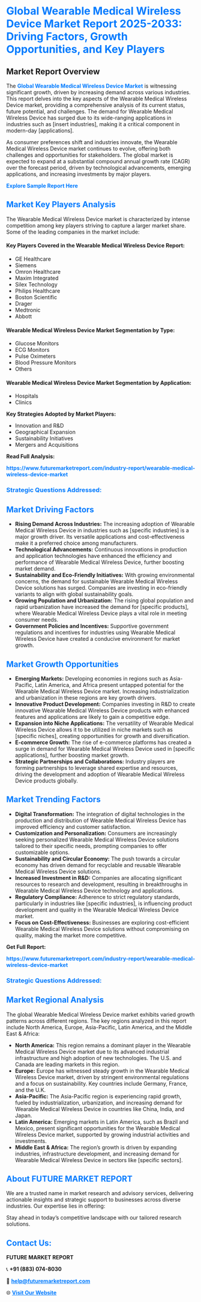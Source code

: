 <h1 style="color: #007BFF;">Global Wearable Medical Wireless Device Market Report 2025-2033: Driving Factors, Growth Opportunities, and Key Players</h1>

<section id="overview">
<h2>Market Report Overview</h2>
<p>The <a href="https://www.futuremarketreport.com/industry-report/wearable-medical-wireless-device-market" style="color: #007BFF; text-decoration: none;"><strong>Global Wearable Medical Wireless Device Market</strong></a> is witnessing significant growth, driven by increasing demand across various industries. This report delves into the key aspects of the Wearable Medical Wireless Device market, providing a comprehensive analysis of its current status, future potential, and challenges. The demand for Wearable Medical Wireless Device has surged due to its wide-ranging applications in industries such as [insert industries], making it a critical component in modern-day [applications].</p>
<p>As consumer preferences shift and industries innovate, the Wearable Medical Wireless Device market continues to evolve, offering both challenges and opportunities for stakeholders. The global market is expected to expand at a substantial compound annual growth rate (CAGR) over the forecast period, driven by technological advancements, emerging applications, and increasing investments by major players.</p>
</section>

<section id="overview">
<p><a href="https://www.futuremarketreport.com/request-sample/reportId=78406" style="color: #007BFF; text-decoration: none;"><strong>Explore Sample Report Here</strong></a></p>
</section>

<section id="key-players">
<h2 style="color: #007BFF;">Market Key Players Analysis</h2>
<p>The Wearable Medical Wireless Device market is characterized by intense competition among key players striving to capture a larger market share. Some of the leading companies in the market include:</p>
<h4>Key Players Covered in the Wearable Medical Wireless Device Report:</h4>
<ul><li>GE Healthcare</li><li>Siemens</li><li>Omron Healthcare</li><li>Maxim Integrated</li><li>Silex Technology</li><li>Philips Healthcare</li><li>Boston Scientific</li><li>Drager</li><li>Medtronic</li><li>Abbott</li></ul>
<h4>Wearable Medical Wireless Device Market Segmentation by Type:</h4>
<ul><li>Glucose Monitors</li><li>ECG Monitors</li><li>Pulse Oximeters</li><li>Blood Pressure Monitors</li><li>Others</li></ul>

<h4>Wearable Medical Wireless Device Market Segmentation by Application:</h4>
<ul><li>Hospitals</li><li>Clinics</li></ul>
<p><strong>Key Strategies Adopted by Market Players:</strong></p>
<ul>
<li>Innovation and R&D</li>
<li>Geographical Expansion</li>
<li>Sustainability Initiatives</li>
<li>Mergers and Acquisitions</li>
</ul>
</section>

<section>
<p><strong>Read Full Analysis: </strong></p><a href="https://www.futuremarketreport.com/industry-report/wearable-medical-wireless-device-market" style="color: #007BFF; text-decoration: none;"><strong>https://www.futuremarketreport.com/industry-report/wearable-medical-wireless-device-market</strong></a>
<h3 style="color: #007BFF;">Strategic Questions Addressed:</h3>
</section>

<section id="driving-factors">
<h2 style="color: #007BFF;">Market Driving Factors</h2>
<ul>
<li><strong>Rising Demand Across Industries:</strong> The increasing adoption of Wearable Medical Wireless Device in industries such as [specific industries] is a major growth driver. Its versatile applications and cost-effectiveness make it a preferred choice among manufacturers.</li>
<li><strong>Technological Advancements:</strong> Continuous innovations in production and application technologies have enhanced the efficiency and performance of Wearable Medical Wireless Device, further boosting market demand.</li>
<li><strong>Sustainability and Eco-Friendly Initiatives:</strong> With growing environmental concerns, the demand for sustainable Wearable Medical Wireless Device solutions has surged. Companies are investing in eco-friendly variants to align with global sustainability goals.</li>
<li><strong>Growing Population and Urbanization:</strong> The rising global population and rapid urbanization have increased the demand for [specific products], where Wearable Medical Wireless Device plays a vital role in meeting consumer needs.</li>
<li><strong>Government Policies and Incentives:</strong> Supportive government regulations and incentives for industries using Wearable Medical Wireless Device have created a conducive environment for market growth.</li>
</ul>
</section>

<section id="growth-opportunities">
<h2 style="color: #007BFF;">Market Growth Opportunities</h2>
<ul>
<li><strong>Emerging Markets:</strong> Developing economies in regions such as Asia-Pacific, Latin America, and Africa present untapped potential for the Wearable Medical Wireless Device market. Increasing industrialization and urbanization in these regions are key growth drivers.</li>
<li><strong>Innovative Product Development:</strong> Companies investing in R&D to create innovative Wearable Medical Wireless Device products with enhanced features and applications are likely to gain a competitive edge.</li>
<li><strong>Expansion into Niche Applications:</strong> The versatility of Wearable Medical Wireless Device allows it to be utilized in niche markets such as [specific niches], creating opportunities for growth and diversification.</li>
<li><strong>E-commerce Growth:</strong> The rise of e-commerce platforms has created a surge in demand for Wearable Medical Wireless Device used in [specific applications], further boosting market growth.</li>
<li><strong>Strategic Partnerships and Collaborations:</strong> Industry players are forming partnerships to leverage shared expertise and resources, driving the development and adoption of Wearable Medical Wireless Device products globally.</li>
</ul>
</section>

<section id="trending-factors">
<h2 style="color: #007BFF;">Market Trending Factors</h2>
<ul>
<li><strong>Digital Transformation:</strong> The integration of digital technologies in the production and distribution of Wearable Medical Wireless Device has improved efficiency and customer satisfaction.</li>
<li><strong>Customization and Personalization:</strong> Consumers are increasingly seeking personalized Wearable Medical Wireless Device solutions tailored to their specific needs, prompting companies to offer customizable options.</li>
<li><strong>Sustainability and Circular Economy:</strong> The push towards a circular economy has driven demand for recyclable and reusable Wearable Medical Wireless Device solutions.</li>
<li><strong>Increased Investment in R&D:</strong> Companies are allocating significant resources to research and development, resulting in breakthroughs in Wearable Medical Wireless Device technology and applications.</li>
<li><strong>Regulatory Compliance:</strong> Adherence to strict regulatory standards, particularly in industries like [specific industries], is influencing product development and quality in the Wearable Medical Wireless Device market.</li>
<li><strong>Focus on Cost-Effectiveness:</strong> Businesses are exploring cost-efficient Wearable Medical Wireless Device solutions without compromising on quality, making the market more competitive.</li>
</ul>
</section>

<section>
<p><strong>Get Full Report: </strong></p><a href="https://www.futuremarketreport.com/industry-report/wearable-medical-wireless-device-market" style="color: #007BFF; text-decoration: none;"><strong>https://www.futuremarketreport.com/industry-report/wearable-medical-wireless-device-market</strong></a>
<h3 style="color: #007BFF;">Strategic Questions Addressed:</h3>
</section>


<section id="regional-analysis">
<h2 style="color: #007BFF;">Market Regional Analysis</h2>
<p>The global Wearable Medical Wireless Device market exhibits varied growth patterns across different regions. The key regions analyzed in this report include North America, Europe, Asia-Pacific, Latin America, and the Middle East & Africa:</p>
<ul>
<li><strong>North America:</strong> This region remains a dominant player in the Wearable Medical Wireless Device market due to its advanced industrial infrastructure and high adoption of new technologies. The U.S. and Canada are leading markets in this region.</li>
<li><strong>Europe:</strong> Europe has witnessed steady growth in the Wearable Medical Wireless Device market, driven by stringent environmental regulations and a focus on sustainability. Key countries include Germany, France, and the U.K.</li>
<li><strong>Asia-Pacific:</strong> The Asia-Pacific region is experiencing rapid growth, fueled by industrialization, urbanization, and increasing demand for Wearable Medical Wireless Device in countries like China, India, and Japan.</li>
<li><strong>Latin America:</strong> Emerging markets in Latin America, such as Brazil and Mexico, present significant opportunities for the Wearable Medical Wireless Device market, supported by growing industrial activities and investments.</li>
<li><strong>Middle East & Africa:</strong> The region’s growth is driven by expanding industries, infrastructure development, and increasing demand for Wearable Medical Wireless Device in sectors like [specific sectors].</li>
</ul>
</section>

<footer>
<h2 style="color: #007BFF;">About FUTURE MARKET REPORT</h2>
<p>We are a trusted name in market research and advisory services, delivering actionable insights and strategic support to businesses across diverse industries. Our expertise lies in offering:</p>

<p>Stay ahead in today’s competitive landscape with our tailored research solutions.</p>

<h2 style="color: #007BFF;">Contact Us:</h2>
<p><strong>FUTURE MARKET REPORT</strong></p>
<p>📞 <strong>+91 (883) 074-8030</strong></p>
<p>📧 <strong><a href="mailto:help@futuremarketreport.com" style="color: #007BFF;">help@futuremarketreport.com</a></strong></p>
<p>🌐 <strong><a href="https://www.futuremarketreport.com/" style="color: #007BFF;">Visit Our Website</a></strong></p>
</footer>